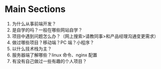 # Main Sections

1. 为什么从事前端开发？
2. 是自学的吗？一般在哪些网站自学？
3. 项目中遇到问题怎么办？（网上搜索>请教同事>和产品经理沟通变更需求）
4. 做过哪些项目？移动端？PC 端？小程序？
5. 以什么技术栈为主？
6. 服务器端了解哪些？linux 命令、nginx 配置
7. 有没有自己做过一些有趣的个人项目？
